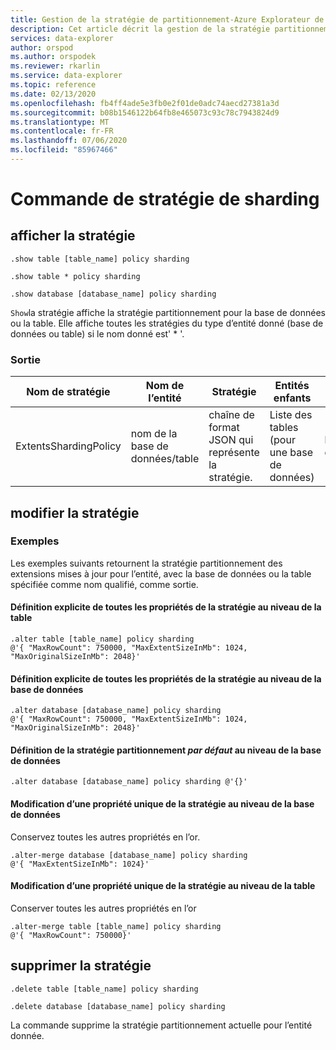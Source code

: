 ```yaml
---
title: Gestion de la stratégie de partitionnement-Azure Explorateur de données | Microsoft Docs
description: Cet article décrit la gestion de la stratégie partitionnement dans Azure Explorateur de données.
services: data-explorer
author: orspod
ms.author: orspodek
ms.reviewer: rkarlin
ms.service: data-explorer
ms.topic: reference
ms.date: 02/13/2020
ms.openlocfilehash: fb4ff4ade5e3fb0e2f01de0adc74aecd27381a3d
ms.sourcegitcommit: b08b1546122b64fb8e465073c93c78c7943824d9
ms.translationtype: MT
ms.contentlocale: fr-FR
ms.lasthandoff: 07/06/2020
ms.locfileid: "85967466"
---
```

# <a name="sharding-policy-command"></a>Commande de stratégie de sharding

## <a name="show-policy"></a>afficher la stratégie

```kusto
.show table [table_name] policy sharding

.show table * policy sharding

.show database [database_name] policy sharding
```

`Show`la stratégie affiche la stratégie partitionnement pour la base de données ou la table. Elle affiche toutes les stratégies du type d’entité donné (base de données ou table) si le nom donné est' * '.

### <a name="output"></a>Sortie

|Nom de stratégie | Nom de l’entité | Stratégie | Entités enfants | Type d'entité
|---|---|---|---|---
|ExtentsShardingPolicy | nom de la base de données/table | chaîne de format JSON qui représente la stratégie. | Liste des tables (pour une base de données)|base de données/table

## <a name="alter-policy"></a>modifier la stratégie

### <a name="examples"></a>Exemples

Les exemples suivants retournent la stratégie partitionnement des extensions mises à jour pour l’entité, avec la base de données ou la table spécifiée comme nom qualifié, comme sortie.

#### <a name="setting-all-properties-of-the-policy-explicitly-at-table-level"></a>Définition explicite de toutes les propriétés de la stratégie au niveau de la table

```kusto
.alter table [table_name] policy sharding 
@'{ "MaxRowCount": 750000, "MaxExtentSizeInMb": 1024, "MaxOriginalSizeInMb": 2048}'
```

#### <a name="setting-all-properties-of-the-policy-explicitly-at-database-level"></a>Définition explicite de toutes les propriétés de la stratégie au niveau de la base de données

```kusto
.alter database [database_name] policy sharding
@'{ "MaxRowCount": 750000, "MaxExtentSizeInMb": 1024, "MaxOriginalSizeInMb": 2048}'
```

#### <a name="setting-the-default-sharding-policy-at-database-level"></a>Définition de la stratégie partitionnement *par défaut* au niveau de la base de données

```kusto
.alter database [database_name] policy sharding @'{}'
```

#### <a name="altering-a-single-property-of-the-policy-at-database-level"></a>Modification d’une propriété unique de la stratégie au niveau de la base de données 

Conservez toutes les autres propriétés en l’or.

```kusto
.alter-merge database [database_name] policy sharding
@'{ "MaxExtentSizeInMb": 1024}'
```

#### <a name="altering-a-single-property-of-the-policy-at-table-level"></a>Modification d’une propriété unique de la stratégie au niveau de la table

Conserver toutes les autres propriétés en l’or

```kusto
.alter-merge table [table_name] policy sharding
@'{ "MaxRowCount": 750000}'
```

## <a name="delete-policy"></a>supprimer la stratégie

```kusto
.delete table [table_name] policy sharding

.delete database [database_name] policy sharding
```

La commande supprime la stratégie partitionnement actuelle pour l’entité donnée.